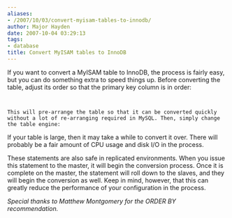 ```yaml
---
aliases:
- /2007/10/03/convert-myisam-tables-to-innodb/
author: Major Hayden
date: 2007-10-04 03:29:13
tags:
- database
title: Convert MyISAM tables to InnoDB
---
```


If you want to convert a MyISAM table to InnoDB, the process is fairly easy, but you can do something extra to speed things up. Before converting the table, adjust its order so that the primary key column is in order:

```


This will pre-arrange the table so that it can be converted quickly without a lot of re-arranging required in MySQL. Then, simply change the table engine:

```


If your table is large, then it may take a while to convert it over. There will probably be a fair amount of CPU usage and disk I/O in the process.

These statements are also safe in replicated environments. When you issue this statement to the master, it will begin the conversion process. Once it is complete on the master, the statement will roll down to the slaves, and they will begin the conversion as well. Keep in mind, however, that this can greatly reduce the performance of your configuration in the process.

_Special thanks to Matthew Montgomery for the ORDER BY recommendation._